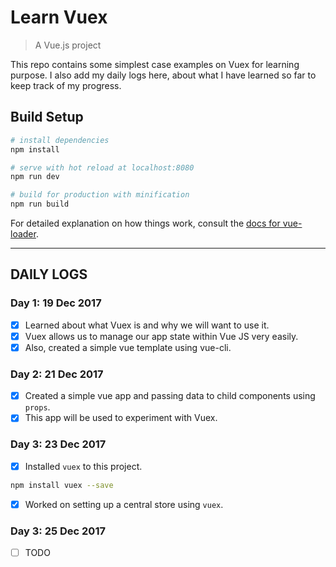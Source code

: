 # Learn Vuex

> A Vue.js project

This repo contains some simplest case examples on Vuex for learning purpose. I also add my daily logs here, about what I have learned so far to keep track of my progress.

## Build Setup

```bash
# install dependencies
npm install

# serve with hot reload at localhost:8080
npm run dev

# build for production with minification
npm run build
```

For detailed explanation on how things work, consult the [docs for vue-loader](http://vuejs.github.io/vue-loader).

---

## DAILY LOGS

### Day 1: 19 Dec 2017

* [x] Learned about what Vuex is and why we will want to use it.
* [x] Vuex allows us to manage our app state within Vue JS very easily.
* [x] Also, created a simple vue template using vue-cli.

### Day 2: 21 Dec 2017

* [x] Created a simple vue app and passing data to child components using `props`.
* [x] This app will be used to experiment with Vuex.

### Day 3: 23 Dec 2017

* [x] Installed `vuex` to this project.

```bash
npm install vuex --save
```

* [x] Worked on setting up a central store using `vuex`.

### Day 3: 25 Dec 2017

* [ ] TODO
